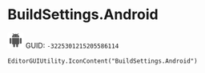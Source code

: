 # BuildSettings.Android
![](/img/BuildSettings.Android.png)
GUID: `-3225301215205586114`
```
EditorGUIUtility.IconContent("BuildSettings.Android")
```
